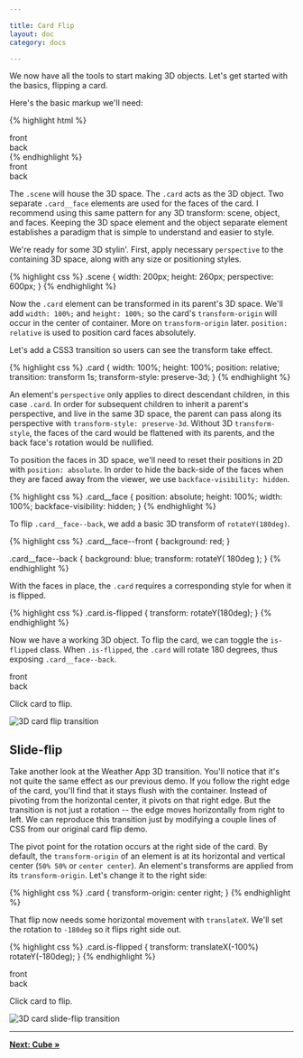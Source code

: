```yaml
---

title: Card Flip
layout: doc
category: docs

---
```


We now have all the tools to start making 3D objects. Let's get started with the basics, flipping a card.

Here's the basic markup we'll need:

{% highlight html %}
<div class="scene">
  <div class="card">
    <div class="card__face card__face--front">front</div>
    <div class="card__face card__face--back">back</div>
  </div>
</div>
{% endhighlight %}

<div class="scene">
  <div class="card card--step0">
    <div class="card__face card__face--front">front</div>
    <div class="card__face card__face--back">back</div>
  </div>
</div>

The `.scene` will house the 3D space. The `.card` acts as the 3D object. Two separate `.card__face` elements are used for the faces of the card. I recommend using this same pattern for any 3D transform: scene, object, and faces. Keeping the 3D space element and the object separate element establishes a paradigm that is simple to understand and easier to style.

We're ready for some 3D stylin'. First, apply necessary `perspective` to the containing 3D space, along with any size or positioning styles.

{% highlight css %}
.scene {
  width: 200px;
  height: 260px;
  perspective: 600px;
}
{% endhighlight %}

Now the `.card` element can be transformed in its parent's 3D space. We'll add `width: 100%;`  and `height: 100%;` so the card's `transform-origin` will occur in the center of container. More on `transform-origin` later. `position: relative` is used to position card faces absolutely.

Let's add a CSS3 transition so users can see the transform take effect.

{% highlight css %}
.card {
  width: 100%;
  height: 100%;
  position: relative;
  transition: transform 1s;
  transform-style: preserve-3d;
}
{% endhighlight %}

An element's `perspective` only applies to direct descendant children, in this case `.card`. In order for subsequent children to inherit a parent's perspective, and live in the same 3D space, the parent can pass along its perspective with `transform-style: preserve-3d`. Without 3D `transform-style`, the faces of the card would be flattened with its parents, and the back face's rotation would be nullified.

To position the faces in 3D space, we'll need to reset their positions in 2D with `position: absolute`. In order to hide the back-side of the faces when they are faced away from the viewer, we use `backface-visibility: hidden`. 

{% highlight css %}
.card__face {
  position: absolute;
  height: 100%;
  width: 100%;
  backface-visibility: hidden;
}
{% endhighlight %}

To flip `.card__face--back`, we add a basic 3D transform of `rotateY(180deg)`. 

{% highlight css %}
.card__face--front {
  background: red;
}

.card__face--back {
  background: blue;
  transform: rotateY( 180deg );
}
{% endhighlight %}

With the faces in place, the `.card` requires a corresponding style for when it is flipped.

{% highlight css %}
.card.is-flipped {
  transform: rotateY(180deg);
}
{% endhighlight %}

Now we have a working 3D object. To flip the card, we can toggle the `is-flipped` class. When `.is-flipped`, the `.card` will rotate 180 degrees, thus exposing `.card__face--back`.

<div class="demo demo--card-flip">
  <div class="scene scene--card">
    <div class="card">
      <div class="card__face card__face--front">front</div>
      <div class="card__face card__face--back">back</div>
    </div>
  </div>
  <p>Click card to flip.</p>
</div>
<script>
( function() {
  var card = document.querySelector('.demo--card-flip .card');
  card.addEventListener( 'click', function() {
    card.classList.toggle('is-flipped');
  });
})();
</script>

![3D card flip transition](../img/card-flip01.png)

## Slide-flip

Take another look at the Weather App 3D transition. You'll notice that it's not quite the same effect as our previous demo. If you follow the right edge of the card, you'll find that it stays flush with the container. Instead of pivoting from the horizontal center, it pivots on that right edge. But the transition is not just a rotation -- the edge moves horizontally from right to left. We can reproduce this transition just by modifying a couple lines of CSS from our original card flip demo.

The pivot point for the rotation occurs at the right side of the card. By default, the `transform-origin` of an element is at its horizontal and vertical center (`50% 50%` or `center center`). An element's transforms are applied from its `transform-origin`. Let's change it to the right side:

{% highlight css %}
.card { transform-origin: center right; }
{% endhighlight %}

That flip now needs some horizontal movement with `translateX`. We'll set the rotation to `-180deg` so it flips right side out.

{% highlight css %}
.card.is-flipped {
  transform: translateX(-100%) rotateY(-180deg);
}
{% endhighlight %}

<div class="demo demo--card-slide-flip">
  <div class="scene scene--card">
    <div class="card card--slide">
      <div class="card__face card__face--front">front</div>
      <div class="card__face card__face--back">back</div>
    </div>
  </div>
  <p>Click card to flip.</p>
</div>
<script>
( function() {
  var card = document.querySelector('.demo--card-slide-flip .card');
  card.addEventListener( 'click', function() {
    card.classList.toggle('is-flipped');
  });
})();
</script>

![3D card slide-flip transition](../img/card-flip02.png)

* * *

[**Next: Cube &raquo;**](cube.html)
